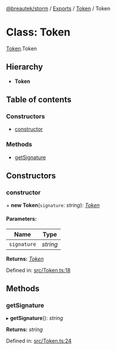 [@breautek/storm](../README.md) / [Exports](../modules.md) / [Token](../modules/token.md) / Token

# Class: Token

[Token](../modules/token.md).Token

## Hierarchy

* **Token**

## Table of contents

### Constructors

- [constructor](token.token-1.md#constructor)

### Methods

- [getSignature](token.token-1.md#getsignature)

## Constructors

### constructor

\+ **new Token**(`signature`: *string*): [*Token*](token.token-1.md)

#### Parameters:

Name | Type |
------ | ------ |
`signature` | *string* |

**Returns:** [*Token*](token.token-1.md)

Defined in: [src/Token.ts:18](https://github.com/breautek/storm/blob/0d2af7e/src/Token.ts#L18)

## Methods

### getSignature

▸ **getSignature**(): *string*

**Returns:** *string*

Defined in: [src/Token.ts:24](https://github.com/breautek/storm/blob/0d2af7e/src/Token.ts#L24)
